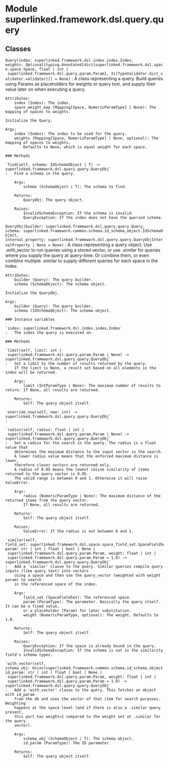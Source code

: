 Module superlinked.framework.dsl.query.query
============================================

Classes
-------

`Query(index: superlinked.framework.dsl.index.index.Index, weights: Optional[typing.Annotated[dict[superlinked.framework.dsl.space.space.Space, float | int | superlinked.framework.dsl.query.param.Param], Is[TypeValidator.dict_validator.validator]]] = None)`
:   A class representing a query. Build queries using Params as placeholders for weights or query text,
    and supply their value later on when executing a query.
    
    Attributes:
        index (Index): The index.
        space_weight_map (Mapping[Space, NumericParamType] | None): The mapping of spaces to weights.
    
    Initialize the Query.
    
    Args:
        index (Index): The index to be used for the query.
        weights (Mapping[Space, NumericParamType] | None, optional): The mapping of spaces to weights.
            Defaults to None, which is equal weight for each space.

    ### Methods

    `find(self, schema: IdSchemaObject | T) ‑> superlinked.framework.dsl.query.query.QueryObj`
    :   Find a schema in the query.
        
        Args:
            schema (SchemaObject | T): The schema to find.
        
        Returns:
            QueryObj: The query object.
        
        Raises:
            InvalidSchemaException: If the schema is invalid.
            QueryException: If the index does not have the queried schema.

`QueryObj(builder: superlinked.framework.dsl.query.query.Query, schema: superlinked.framework.common.schema.id_schema_object.IdSchemaObject, internal_property: superlinked.framework.dsl.query.query.QueryObjInternalProperty | None = None)`
:   A class representing a query object. Use .with_vector to run queries using a stored
    vector, or use .similar for queries where you supply the query at query-time. Or combine
    them, or even combine multiple .similar to supply different queries for each space in the
    Index.
    
    Attributes:
        builder (Query): The query builder.
        schema (SchemaObject): The schema object.
    
    Initialize the QueryObj.
    
    Args:
        builder (Query): The query builder.
        schema (IdSchemaObject): The schema object.

    ### Instance variables

    `index: superlinked.framework.dsl.index.index.Index`
    :   The index the query is executed on.

    ### Methods

    `limit(self, limit: int | superlinked.framework.dsl.query.param.Param | None) ‑> superlinked.framework.dsl.query.query.QueryObj`
    :   Set a limit to the number of results returned by the query.
        If the limit is None, a result set based on all elements in the index will be returned.
        
        Args:
            limit (IntParamType | None): The maximum number of results to return. If None, all results are returned.
        
        Returns:
            Self: The query object itself.

    `override_now(self, now: int) ‑> superlinked.framework.dsl.query.query.QueryObj`
    :

    `radius(self, radius: float | int | superlinked.framework.dsl.query.param.Param | None) ‑> superlinked.framework.dsl.query.query.QueryObj`
    :   Set a radius for the search in the query. The radius is a float value that
        determines the maximum distance to the input vector in the search.
        A lower radius value means that the enforced maximum distance is lower,
        therefore closer vectors are returned only.
        A radius of 0.05 means the lowest cosine similarity of items returned to the query vector is 0.95.
        The valid range is between 0 and 1. Otherwise it will raise ValueError.
        
        Args:
            radius (NumericParamType | None): The maximum distance of the returned items from the query vector.
            If None, all results are returned.
        
        Returns:
            Self: The query object itself.
        
        Raises:
            ValueError: If the radius is not between 0 and 1.

    `similar(self, field_set: superlinked.framework.dsl.space.space_field_set.SpaceFieldSet, param: str | int | float | bool | None | superlinked.framework.dsl.query.param.Param, weight: float | int | superlinked.framework.dsl.query.param.Param = 1.0) ‑> superlinked.framework.dsl.query.query.QueryObj`
    :   Add a 'similar' clause to the query. Similar queries compile query inputs (like query text) into vectors
        using a space and then use the query_vector (weighted with weight param) to search
        in the referenced space of the index.
        
        Args:
            field_set (SpaceFieldSet): The referenced space.
            param (ParamType): The parameter. Basically the query itself. It can be a fixed value,
            or a placeholder (Param) for later substitution.
            weight (NumericParamType, optional): The weight. Defaults to 1.0.
        
        Returns:
            Self: The query object itself.
        
        Raises:
            QueryException: If the space is already bound in the query.
            InvalidSchemaException: If the schema is not in the similarity field's schema types.

    `with_vector(self, schema_obj: Union[superlinked.framework.common.schema.id_schema_object.IdSchemaObject, ~T], id_param: str | int | float | bool | None | superlinked.framework.dsl.query.param.Param, weight: float | int | superlinked.framework.dsl.query.param.Param = 1.0) ‑> superlinked.framework.dsl.query.query.QueryObj`
    :   Add a 'with_vector' clause to the query. This fetches an object with id_param
        from the db and uses the vector of that item for search purposes. Weighting
        happens at the space level (and if there is also a .similar query present,
        this part has weight=1 compared to the weight set at .similar for the query
        vector).
        
        Args:
            schema_obj (SchemaObject | T): The schema object.
            id_param (ParamType): The ID parameter.
        
        Returns:
            Self: The query object itself.